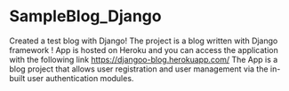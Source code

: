 # SampleBlog_Django
Created a test blog with Django!
The project is a blog written with Django framework ! 
App is hosted on Heroku and you can access the application with the following link https://djangoo-blog.herokuapp.com/ 
The App is a blog project that allows user registration and user management via the in-built user authentication modules.
